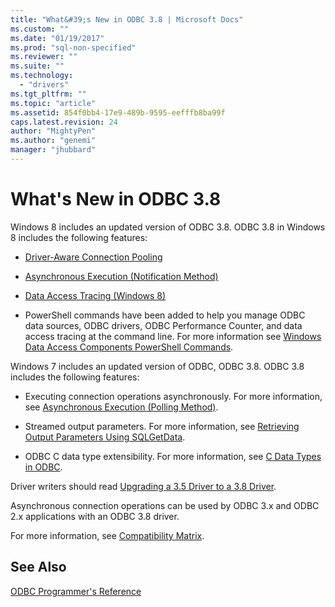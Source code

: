 ```yaml
---
title: "What&#39;s New in ODBC 3.8 | Microsoft Docs"
ms.custom: ""
ms.date: "01/19/2017"
ms.prod: "sql-non-specified"
ms.reviewer: ""
ms.suite: ""
ms.technology: 
  - "drivers"
ms.tgt_pltfrm: ""
ms.topic: "article"
ms.assetid: 854f0bb4-17e9-489b-9595-eefffb8ba99f
caps.latest.revision: 24
author: "MightyPen"
ms.author: "genemi"
manager: "jhubbard"
---
```

# What&#39;s New in ODBC 3.8
Windows 8 includes an updated version of ODBC 3.8. ODBC 3.8 in Windows 8 includes the following features:  
  
-   [Driver-Aware Connection Pooling](../../odbc/reference/develop-app/driver-aware-connection-pooling.md)  
  
-   [Asynchronous Execution (Notification Method)](../../odbc/reference/develop-app/asynchronous-execution-notification-method.md)  
  
-   [Data Access Tracing (Windows 8)](https://msdn.microsoft.com/library/windows/desktop/hh829624.aspx)  
  
-   PowerShell commands have been added to help you manage ODBC data sources, ODBC drivers, ODBC Performance Counter, and data access tracing at the command line.  For more information see [Windows Data Access Components PowerShell Commands](https://msdn.microsoft.com/library/windows/desktop/jj134064.aspx).  
  
 Windows 7 includes an updated version of ODBC, ODBC 3.8. ODBC 3.8 includes the following features:  
  
-   Executing connection operations asynchronously. For more information, see [Asynchronous Execution (Polling Method)](../../odbc/reference/develop-app/asynchronous-execution-polling-method.md).  
  
-   Streamed output parameters. For more information, see [Retrieving Output Parameters Using SQLGetData](../../odbc/reference/develop-app/retrieving-output-parameters-using-sqlgetdata.md).  
  
-   ODBC C data type extensibility. For more information, see [C Data Types in ODBC](../../odbc/reference/develop-app/c-data-types-in-odbc.md).  
  
 Driver writers should read [Upgrading a 3.5 Driver to a 3.8 Driver](../../odbc/reference/develop-driver/upgrading-a-3-5-driver-to-a-3-8-driver.md).  
  
 Asynchronous connection operations can be used by ODBC 3.x and ODBC 2.x applications with an ODBC 3.8 driver.  
  
 For more information, see [Compatibility Matrix](../../odbc/reference/develop-app/compatibility-matrix.md).  
  
## See Also  
 [ODBC Programmer's Reference](../../odbc/reference/odbc-programmer-s-reference.md)